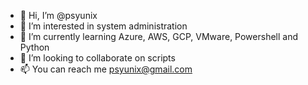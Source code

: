 - 👋 Hi, I’m @psyunix
- 👀 I’m interested in system administration
- 🌱 I’m currently learning Azure, AWS, GCP, VMware, Powershell and Python
- 💞️ I’m looking to collaborate on scripts
- 📫 You can reach me psyunix@gmail.com

<!---
psyunix/psyunix is a ✨ special ✨ repository because its `README.md` (this file) appears on your GitHub profile.
You can click the Preview link to take a look at your changes.
--->
